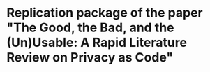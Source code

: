 # Replication package of the paper "The Good, the Bad, and the (Un)Usable: A Rapid Literature Review on Privacy as Code"
